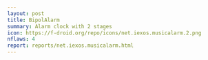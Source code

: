 ```yaml
---
layout: post
title: BipolAlarm
summary: Alarm clock with 2 stages
icon: https://f-droid.org/repo/icons/net.iexos.musicalarm.2.png
nflaws: 4
report: reports/net.iexos.musicalarm.html
---
```

